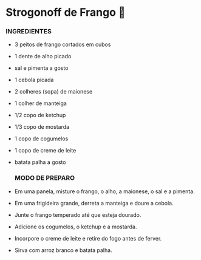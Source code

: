 # Strogonoff de Frango :chicken:

 ### INGREDIENTES

- 3 peitos de frango cortados em cubos

- 1 dente de alho picado

- sal e pimenta a gosto

- 1 cebola picada

-  2 colheres (sopa) de maionese

- 1 colher de manteiga

- 1/2 copo de ketchup

- 1/3 copo de mostarda

- 1 copo de cogumelos

- 1 copo de creme de leite

- batata palha a gosto

  ### MODO DE PREPARO

-  Em uma panela, misture o frango, o alho, a maionese, o sal e a pimenta.



- Em uma frigideira grande, derreta a manteiga e doure a cebola.



- Junte o frango temperado até que esteja dourado.



- Adicione os cogumelos, o ketchup e a mostarda.



- Incorpore o creme de leite e retire do fogo antes de ferver.



- Sirva com arroz branco e batata palha.